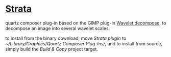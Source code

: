 [Strata](http://github.com/jpld/Strata/)
=============
quartz composer plug-in based on the GIMP plug-in [Wavelet decompose](http://registry.gimp.org/node/11742), to decompose an image into several wavelet scales.

to install from the binary download, move _Strata.plugin_ to _~/Library/Graphics/Quartz Composer Plug-Ins/_, and to install from source, simply build the _Build & Copy_ project target.

